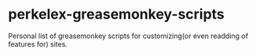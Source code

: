 # perkelex-greasemonkey-scripts
Personal list of greasemonkey scripts for customizing(or even readding of features for) sites.
